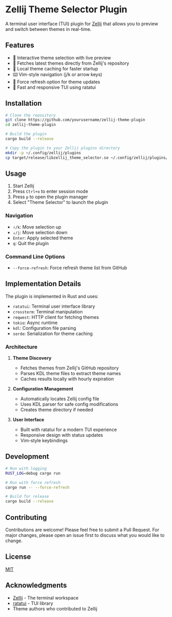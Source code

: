 # Zellij Theme Selector Plugin

A terminal user interface (TUI) plugin for [Zellij](https://github.com/zellij-org/zellij) that allows you to preview and switch between themes in real-time. 

## Features

- 🎨 Interactive theme selection with live preview
- 📡 Fetches latest themes directly from Zellij's repository
- 💾 Local theme caching for faster startup
- ⌨️ Vim-style navigation (j/k or arrow keys)
- 🔄 Force refresh option for theme updates
- 🏃 Fast and responsive TUI using ratatui

## Installation

```bash
# Clone the repository
git clone https://github.com/yourusername/zellij-theme-plugin
cd zellij-theme-plugin

# Build the plugin
cargo build --release

# Copy the plugin to your Zellij plugins directory
mkdir -p ~/.config/zellij/plugins
cp target/release/libzellij_theme_selector.so ~/.config/zellij/plugins/
```

## Usage

1. Start Zellij
2. Press `Ctrl+o` to enter session mode
3. Press `p` to open the plugin manager
4. Select "Theme Selector" to launch the plugin

### Navigation

- `↑/k`: Move selection up
- `↓/j`: Move selection down
- `Enter`: Apply selected theme
- `q`: Quit the plugin

### Command Line Options

- `--force-refresh`: Force refresh theme list from GitHub

## Implementation Details

The plugin is implemented in Rust and uses:

- `ratatui`: Terminal user interface library
- `crossterm`: Terminal manipulation
- `reqwest`: HTTP client for fetching themes
- `tokio`: Async runtime
- `kdl`: Configuration file parsing
- `serde`: Serialization for theme caching

### Architecture

1. **Theme Discovery**
   - Fetches themes from Zellij's GitHub repository
   - Parses KDL theme files to extract theme names
   - Caches results locally with hourly expiration

2. **Configuration Management**
   - Automatically locates Zellij config file
   - Uses KDL parser for safe config modifications
   - Creates theme directory if needed

3. **User Interface**
   - Built with ratatui for a modern TUI experience
   - Responsive design with status updates
   - Vim-style keybindings

## Development

```bash
# Run with logging
RUST_LOG=debug cargo run

# Run with force refresh
cargo run -- --force-refresh

# Build for release
cargo build --release
```

## Contributing

Contributions are welcome! Please feel free to submit a Pull Request. For major changes, please open an issue first to discuss what you would like to change.

## License

[MIT](LICENSE)

## Acknowledgments

- [Zellij](https://github.com/zellij-org/zellij) - The terminal workspace
- [ratatui](https://github.com/ratatui-org/ratatui) - TUI library
- Theme authors who contributed to Zellij
